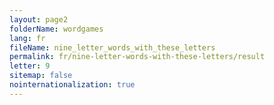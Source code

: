 ```yaml
---
layout: page2
folderName: wordgames
lang: fr
fileName: nine_letter_words_with_these_letters
permalink: fr/nine-letter-words-with-these-letters/result
letter: 9
sitemap: false
nointernationalization: true   
---
```

